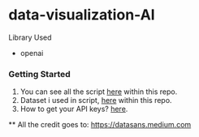 # data-visualization-AI
<p align="justify>
In this repo I'm trying to run an AI for data visualization that I found [here](https://datasans.medium.com/visualisasi-python-tanpa-coding-the-power-of-chatgpt-c761ce389ef5).
</p>

### Library Used
* openai

### Getting Started
1. You can see all the script [here]() within this repo.
2. Dataset i used in script, [here]() within this repo.
3. How to get your API keys? [here](https://datasans.medium.com/how-to-use-chatgpt-api-directly-in-your-jupyter-notebook-simple-no-gimmicks-be30bdf9f031).

** All the credit goes to: https://datasans.medium.com

